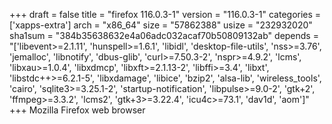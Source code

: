+++
draft = false
title = "firefox 116.0.3-1"
version = "116.0.3-1"
categories = ['xapps-extra']
arch = "x86_64"
size = "57862388"
usize = "232932020"
sha1sum = "384b35638632e4a06adc032acaf70b50809132ab"
depends = "['libevent>=2.1.11', 'hunspell>=1.6.1', 'libidl', 'desktop-file-utils', 'nss>=3.76', 'jemalloc', 'libnotify', 'dbus-glib', 'curl>=7.50.3-2', 'nspr>=4.9.2', 'lcms', 'libxau>=1.0.4', 'libxdmcp', 'libxft>=2.1.13-2', 'libffi>=3.4', 'libxt', 'libstdc++>=6.2.1-5', 'libxdamage', 'libice', 'bzip2', 'alsa-lib', 'wireless_tools', 'cairo', 'sqlite3>=3.25.1-2', 'startup-notification', 'libpulse>=9.0-2', 'gtk+2', 'ffmpeg>=3.3.2', 'lcms2', 'gtk+3>=3.22.4', 'icu4c>=73.1', 'dav1d', 'aom']"
+++
Mozilla Firefox web browser